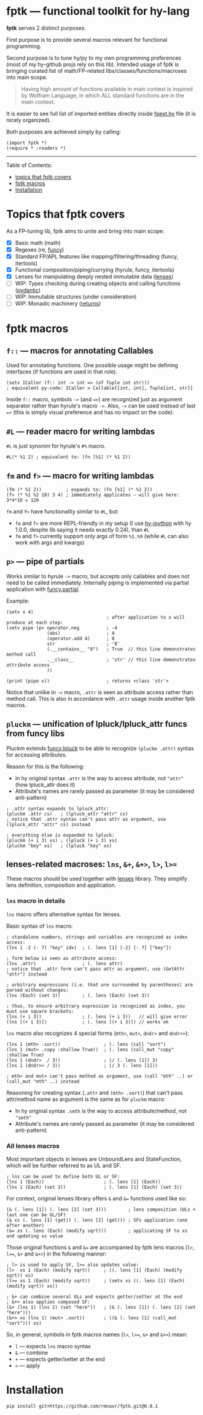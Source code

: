 
# **fptk** — functional toolkit for hy-lang

<!-- Intro ‾‾‾‾‾‾‾‾‾‾‾‾‾‾‾‾‾‾‾‾‾‾‾‾‾‾‾‾‾‾‾‾‾‾‾‾‾‾‾‾‾‾‾‾‾‾‾‾‾‾‾‾‾‾‾‾‾‾‾‾‾‾‾‾‾‾‾‾\ {{{1 -->

**fptk** serves 2 distinct purposes.

First purpose is to provide several macros relevant for functional programming.

Second purpose is to tune hy/py to my own programming preferences (most of my hy-github projs rely on this lib).
Intended usage of fptk is bringing curated list of math/FP-related libs/classes/functions/macroses into main scope.

> Having high amount of functions available in main context is inspired by Wolfram Language, in which ALL standard functions are in the main context.

It is easier to see full list of imported entities directly inside
[fpext.hy](https://github.com/rmnavr/fptk/blob/main/fptk/fpext.hy) file (it is nicely organized).

Both purposes are achieved simply by calling:
```hy
(import fptk *)
(require * :readers *)
```

---

Table of Contents:
- [topics that fptk covers](#Topics-that-fptk-covers)
- [fptk macros](#fptk-macros)
- [Installation](#Installation)

<!-- __________________________________________________________________________/ }}}1 -->

# Topics that fptk covers

<!-- topics ‾‾‾‾‾‾‾‾‾‾‾‾‾‾‾‾‾‾‾‾‾‾‾‾‾‾‾‾‾‾‾‾‾‾‾‾‾‾‾‾‾‾‾‾‾‾‾‾‾‾‾‾‾‾‾‾‾‾‾‾‾‾‾‾‾‾‾\ {{{1 -->

As a FP-tuning lib, fptk aims to unite and bring into main scope:
- [x] Basic math (math)
- [x] Regexes (re, [funcy](https://github.com/Suor/funcy))
- [x] Standard FP/APL features like mapping/filtering/threading (funcy, itertools)
- [x] Functional composition/piping/currying (hyrule, funcy, itertools)
- [x] Lenses for manipulating deeply nested immutable data ([lenses](https://github.com/ingolemo/python-lenses))
- [ ] WIP: Types checking during creating objects and calling functions ([pydantic](https://github.com/pydantic/pydantic))
- [ ] WIP: Immutable structures (under consideration)
- [ ] WIP: Monadic machinery ([returns](https://github.com/dry-python/returns))

<!-- __________________________________________________________________________/ }}}1 -->

# fptk macros

<!-- f:: ‾‾‾‾‾‾‾‾‾‾‾‾‾‾‾‾‾‾‾‾‾‾‾‾‾‾‾‾‾‾‾‾‾‾‾‾‾‾‾‾‾‾‾‾‾‾‾‾‾‾‾‾‾‾‾‾‾‾‾‾‾‾‾‾‾‾‾‾‾‾\ {{{1 -->

## `f::` — macros for annotating Callables
Used for annotating functions.
One possible usage might be defining interfaces (if functions are used in that role).

```hy
(setv ICaller (f:: int -> int => (of Tuple int str)))
; equivalent py-code: ICaller = Callable[[int, int], Tuple[int, str]]
```

Inside `f::` macro, symbols `->` (and `=>`) are recognized just as argument separator rather than hyrule's macro `->`.
Also, `->` can be used instead of last `=>` (this is simply visual preference and has no impact on the code).

<!-- __________________________________________________________________________/ }}}1 -->
<!-- #L, fm, f> ‾‾‾‾‾‾‾‾‾‾‾‾‾‾‾‾‾‾‾‾‾‾‾‾‾‾‾‾‾‾‾‾‾‾‾‾‾‾‾‾‾‾‾‾‾‾‾‾‾‾‾‾‾‾‾‾‾‾‾‾‾‾‾\ {{{1 -->

## `#L` — reader macro for writing lambdas

`#L` is just synonim for hyrule's `#%` macro.
```hy
#L(* %1 2) ; equivalent to: (fn [%1] (* %1 2))
```

## `fm` and `f>` — macro for writing lambdas

```hy
(fm (* %1 2))         ; expands to: (fn [%1] (* %1 2))
(f> (* %1 %2 10) 3 4) ; immediately applicates — will give here: 3*4*10 = 120
```

`fm` and `f>` have functionality similar to `#L`, but:
- `fm` and `f>` are more REPL-friendly in my setup (I use [hy-ipython](https://pypi.org/project/hy-ipython/) with hy 1.0.0, despite lib saying it needs exactly 0.24), than `#L`
- `fm` and `f>` currently support only args of form `%1`..`%9` (while `#L` can also work with args and kwargs)

<!-- __________________________________________________________________________/ }}}1 -->
<!-- p> ‾‾‾‾‾‾‾‾‾‾‾‾‾‾‾‾‾‾‾‾‾‾‾‾‾‾‾‾‾‾‾‾‾‾‾‾‾‾‾‾‾‾‾‾‾‾‾‾‾‾‾‾‾‾‾‾‾‾‾‾‾‾‾‾‾‾‾‾‾‾‾\ {{{1 -->

## `p>` — pipe of partials

Works similar to hyrule `->` macro, but accepts only callables and does not need to be called immediately.
Internally piping is implemented via partial application with [funcy.partial](https://funcy.readthedocs.io/en/stable/funcs.html#partial).

Example:
```hy
(setv x 4)
                                     ; after application to x will produce at each step:
(setv pipe (p> operator.neg          ; -4
               (abs)                 ; 4
               (operator.add 4)      ; 8
               str                   ; '8'
               (.__contains__ "8")   ; True  // this line demonstrates method call
               .__class__            ; 'str' // this line demonstrates attribute access
               ))

(print (pipe x))                     ; returns <class 'str'>
```

Notice that unlike in `->` macro, `.attr` is seen as attribute access rather than method call.
This is also in accordance with `.attr` usage inside another fptk macros.

<!-- __________________________________________________________________________/ }}}1 -->
<!-- pluckm ‾‾‾‾‾‾‾‾‾‾‾‾‾‾‾‾‾‾‾‾‾‾‾‾‾‾‾‾‾‾‾‾‾‾‾‾‾‾‾‾‾‾‾‾‾‾‾‾‾‾‾‾‾‾‾‾‾‾‾‾‾‾‾‾‾‾‾\ {{{1 -->

## `pluckm` — unification of lpluck/lpluck_attr funcs from funcy libs

Pluckm extends [funcy.lpluck](https://funcy.readthedocs.io/en/stable/colls.html#pluck)
to be able to recognize `(pluckm .attr)` syntax for accessing attributes.

Reason for this is the following:
* In hy original syntax `.attr` is the way to access attribute, not `"attr"` (how lpluck_attr does it)
* Attribute's names are rarely passed as parameter (it may be considered anti-pattern)

```hy
; .attr syntax expands to lpluck_attr:
(pluckm .attr cs)   ; (lpluck_attr "attr" cs)
; notice that .attr syntax can't pass attr as argument, use (lpluck_attr "attr" cs) instead

; everything else is expanded to lpluck:
(pluckm (+ i 3) xs) ; (lpluck (+ i 3) xs)
(pluckm "key" xs)   ; (lpluck "key" xs)
```

<!-- __________________________________________________________________________/ }}}1 -->
<!-- Lenses ‾‾‾‾‾‾‾‾‾‾‾‾‾‾‾‾‾‾‾‾‾‾‾‾‾‾‾‾‾‾‾‾‾‾‾‾‾‾‾‾‾‾‾‾‾‾‾‾‾‾‾‾‾‾‾‾‾‾‾‾‾‾‾‾‾‾‾\ {{{1 -->

## lenses-related macroses: `lns`, `&+`, `&+>`, `l>`, `l>=`

These macros should be used together with [lenses](https://github.com/ingolemo/python-lenses) library.
They simplify lens definition, composition and application.

### `lns` macro in details

`lns` macro offers alternative syntax for lenses.

Basic syntax of `lns` macro:
```hy
; standalone numbers, strings and variables are recognized as index access:
(lns 1 -2 (- 7) "key" idx)  ; (. lens [1] [-2] [- 7] ["key"])

; form below is seen as attribute access:
(lns .attr)                 ; (. lens attr)
; notice that .attr form can't pass attr as argument, use (GetAttr "attr") instead

; arbitrary expressions (i.e. that are surrounded by parentheses) are parsed without changes:
(lns (Each) (set 3))        ; (. lens (Each) (set 3))

; thus, to ensure arbitrary expression is recognized as index, you must use square brackets:
(lns (+ i 3))               ; (. lens (+ i 3))   // will give error
(lns [(+ i 3)])             ; (. lens [(+ i 3)]) // works ok
```

`lns` macro also recognizes 4 special forms (`mth>`, `mut>`, `dndr>` and `dndr>>`):
```hy
(lns 1 (mth> .sort))                ; (. lens (call "sort")
(lns 1 (mut> .copy :shallow True))  ; (. lens (call_mut "copy" :shallow True)
(lns 1 (dndr>  / 3))                ; (/ (. lens [1]) 3)
(lns 1 (dndr>> / 3))                ; (/ 3 (. lens [1]))

; mth> and mut> can't pass method as argument, use (call "mth" ..) or (call_mut "mth" ..) instead
```

Reasoning for creating syntax (```.attr``` and ```(mth> .sort)```) that can't pass attr/method name as argument is the same as for `pluckm` macro:
* In hy original syntax `.smth` is the way to access attribute/method, not `"smth"`
* Attribute's names are rarely passed as parameter (it may be considered anti-pattern)

### All lenses macros

Most important objects in lenses are UnboundLens and StateFunction, which will be further referred to as UL and SF.
```hy
; lns can be used to define both UL or SF:
(lns 1 (Each))                      ; (. lens [1] (Each))
(lns 1 (Each) (set 3))              ; (. lens [1] (Each) (set 3))
```

For context, original lenses library offers `&` and `&=` functions used like so:
```hy
(& (. lens [1]) (. lens [2] (set 3)))        ; lens composition (ULs + last one can be UL/SF)
(& xs (. lens [1] (get)) (. lens [2] (get))) ; SFs application (one after another)
(&= xs (. lens (Each) (modify sqrt)))        ; applicating SF to xs and updating xs value
```

Those original functions `&` and `&=` are accompanied by fptk lens macros (`l>`, `l>=`, `&+` and `&+>`) in the following manner:
```hy
; l> is used to apply SF, l>= also updates value:
(l>  xs 1 (Each) (modify sqrt))     ; ((. lens [1] (Each) (modify sqrt)) xs)
(l>= xs 1 (Each) (modify sqrt))     ; (setv xs ((. lens [1] (Each) (modify sqrt)) xs))

; &+ can combine several ULs and expects getter/setter at the end
; &+> also applies composed SF:
(&+ (lns 1) (lns 2) (set "here"))   ; (& (. lens [1]) (. lens [2] (set "here")))
(&+> xs (lns 1) (mut> .sort))       ; ((& (. lens [1] (call_mut "sort"))) xs)
```

So, in general, symbols in fptk macros names (`l>`, `l>=`, `&+` and `&+>`) mean:
- `l` — expects `lns` macro syntax
- `&` — combine
- `+` — expects getter/setter at the end
- `>` — apply

<!-- __________________________________________________________________________/ }}}1 -->

# Installation

```
pip install git+https://github.com/rmnavr/fptk.git@0.0.1
```

